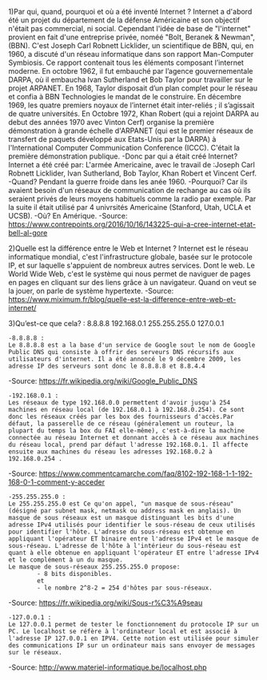 1)Par qui, quand, pourquoi et où a été inventé Internet ?
	Internet a d'abord été un projet du département de la défense Américaine et son objectif n'était pas commercial, ni social.
	Cependant l'idée de base de "l'internet" provient en fait d'une entreprise privée, noméé "Bolt, Beranek & Newman", (BBN).
	C'est Joseph Carl Robnett Licklider, un scientifique de BBN, qui, en 1960, a discuté d'un réseau informatique dans son rapport Man-Computer Symbiosis. Ce rapport contenait tous les éléments composant l’internet moderne. En octobre 1962, il fut embauché par l’agence gouvernementale DARPA, où il embaucha Ivan Sutherland et Bob Taylor pour travailler sur le projet ARPANET. En 1968, Taylor disposait d’un plan complet pour le réseau et confia à BBN Technologies le mandat de le construire.
	 En décembre 1969, les quatre premiers noyaux de l’internet était inter-reliés ; il s’agissait de quatre universités.
	 En Octobre 1972, Khan Robert (qui a rejoint DARPA au debut des années 1970 avec Vinton Cerf) organise la première démonstration à grande échelle d'ARPANET (qui est le premier réseaux de transfert de paquets développé aux Etats-Unis par la DARPA) à l'International Computer Communication Conference  (ICCC). C'était la première démonstration publique.
	 	-Donc par qui a était créé Internet?
	 	 Internet a été créé par: L'armée Americaine, avec le travail de :Joseph Carl Robnett Licklider, Ivan Sutherland, Bob Taylor, Khan Robert et Vincent Cerf.
	 	-Quand?
	 	 Pendant la guerre froide dans les anée 1960.
	 	-Pourquoi?
	 	 Car ils avaient besoin d'un réseaux de communication de rechange au cas où ils seraient privés de leurs moyens habituels comme la radio par exemple. Par la suite il  était utilisé par 4 univrsités Americaine (Stanford, Utah, UCLA et UCSB).
	 	-Où?
	 	 En Amérique.
	-Source: https://www.contrepoints.org/2016/10/16/143225-qui-a-cree-internet-etat-bell-al-gore

2)Quelle est la différence entre le Web et Internet ?
	Internet est le réseau informatique mondial, c'est l'infrastructure globale, basée sur le protocole IP, et sur laquelle s'appuient de nombreux autres services. Dont le web.
	Le World Wide Web, c'est le système qui nous permet de naviguer de pages en pages en cliquant sur des liens grâce à un navigateur. Quand on veut se la jouer, on parle de système hypertexte.
-Source: https://www.miximum.fr/blog/quelle-est-la-difference-entre-web-et-internet/

3)Qu’est-ce que cela? :
8.8.8.8
192.168.0.1
255.255.255.0
127.0.0.1

	-8.8.8.8 :
	Le 8.8.8.8 est a la base d'un service de Google sout le nom de Google Public DNS qui consiste à offrir des serveurs DNS récursifs aux utilisateurs d'internet. Il a été annoncé le 9 décembre 2009, les adresse IP des serveurs sont donc le 8.8.8.8 et 8.8.4.4
 -Source: https://fr.wikipedia.org/wiki/Google_Public_DNS

	-192.168.0.1 :
	Les réseaux de type 192.168.0.0 permettent d'avoir jusqu'à 254 machines en réseau local (de 192.168.0.1 à 192.168.0.254). Ce sont donc les réseaux créés par les box des fournisseurs d'accès.Par défaut, la passerelle de ce réseau (généralement un routeur, la plupart du temps la box du FAI elle-même), c'est-à-dire la machine connectée au réseau Internet et donnant accès à ce réseau aux machines du réseau local, prend par défaut l'adresse 192.168.0.1. Il affecte ensuite aux machines du réseau les adresses 192.168.0.2 à 192.168.0.254 .
-Source: https://www.commentcamarche.com/faq/8102-192-168-1-1-192-168-0-1-comment-y-acceder
	
	-255.255.255.0 :
	Le 255.255.255.0 est Ce qu'on appel, "un masque de sous-réseau" (désigné par subnet mask, netmask ou address mask en anglais). Un masque de sous réseaux est un masque distinguant les bits d'une adresse IPv4 utilisés pour identifier le sous-réseau de ceux utilisés pour identifier l'hôte. L'adresse du sous-réseau est obtenue en appliquant l'opérateur ET binaire entre l'adresse IPv4 et le masque de sous-réseau. L'adresse de l'hôte à l'intérieur du sous-réseau est quant à elle obtenue en appliquant l'opérateur ET entre l'adresse IPv4 et le complément à un du masque.
	Le masque de sous-réseaux 255.255.255.0 propose: 
			- 8 bits disponibles.
			et 
			- le nombre 2^8-2 = 254 d'hôtes par sous-réseaux.
-Source: https://fr.wikipedia.org/wiki/Sous-r%C3%A9seau

	-127.0.0.1 :
	Le 127.0.0.1 permet de tester le fonctionnement du protocole IP sur un PC. Le localhost se réfère à l'ordinateur local et est associé à l'adresse IP 127.0.0.1 en IPV4. Cette notion est utilisée pour simuler des communications IP sur un ordinateur mais sans envoyer de messages sur le réseaux.
-Source: http://www.materiel-informatique.be/localhost.php

